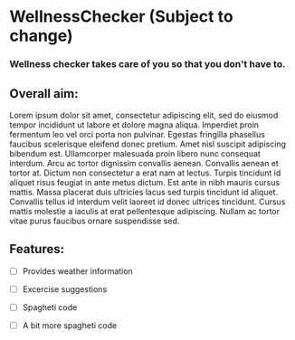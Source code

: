 <h1>WellnessChecker (Subject to change)</h1>

<h3>Wellness checker takes care of you so that you don't have to.<h2>

<h2>Overall aim:</h2>

<p>Lorem ipsum dolor sit amet, consectetur adipiscing elit, sed do eiusmod tempor incididunt ut labore et dolore magna aliqua. Imperdiet proin fermentum leo vel orci porta non pulvinar. Egestas fringilla phasellus faucibus scelerisque eleifend donec pretium. Amet nisl suscipit adipiscing bibendum est. Ullamcorper malesuada proin libero nunc consequat interdum. Arcu ac tortor dignissim convallis aenean. Convallis aenean et tortor at. Dictum non consectetur a erat nam at lectus. Turpis tincidunt id aliquet risus feugiat in ante metus dictum. Est ante in nibh mauris cursus mattis. Massa placerat duis ultricies lacus sed turpis tincidunt id aliquet. Convallis tellus id interdum velit laoreet id donec ultrices tincidunt. Cursus mattis molestie a iaculis at erat pellentesque adipiscing. Nullam ac tortor vitae purus faucibus ornare suspendisse sed. </p>

<h2>Features:</h2>


- [ ] Provides weather information
- [ ] Excercise suggestions
- [ ] Spagheti code
- [ ] A bit more spagheti code



